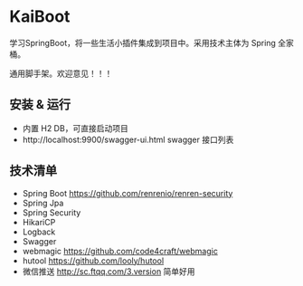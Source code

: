 # KaiBoot

学习SpringBoot，将一些生活小插件集成到项目中。采用技术主体为 Spring 全家桶。

通用脚手架。欢迎意见！！！



## 安装 & 运行

- 内置 H2 DB，可直接启动项目
- http://localhost:9900/swagger-ui.html  swagger 接口列表

## 技术清单

- Spring Boot     https://github.com/renrenio/renren-security
- Spring Jpa
- Spring Security
- HikariCP
- Logback
- Swagger
- webmagic       https://github.com/code4craft/webmagic
- hutool              https://github.com/looly/hutool
- 微信推送          http://sc.ftqq.com/3.version  简单好用



  















